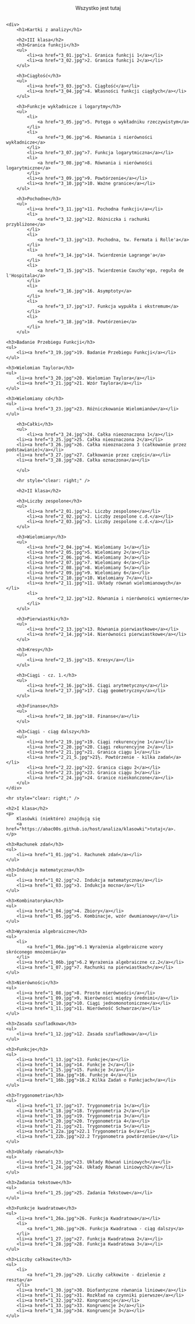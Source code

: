 <html>

<head>
    <meta http-equiv="Content-Type" content="text/html; charset=utf-8" />
    <title>Kartki z analizy</title>
</head>

<body>
    <header style="margin-bottom: 30px;">
        <center>Wszystko jest tutaj</center>
    </header>
	
	
	
    <div>
        <h1>Kartki z analizy</h1>

        <h2>III klasa</h2>
        <h3>Granica funkcji</h3>
        <ul>
            <li><a href="3_01.jpg">1. Granica funkcji 1</a></li>
            <li><a href="3_02.jpg">2. Granica funkcji 2</a></li>
        </ul>

        <h3>Ciągłość</h3>
        <ul>
            <li><a href="3_03.jpg">3. Ciągłość</a></li>
            <li><a href="3_04.jpg">4. Własności funkcji ciągłych</a></li>
        </ul>

        <h3>Funkcje wykładnicze i logarytmy</h3>
        <ul>
            <li>
                <a href="3_05.jpg">5. Potęga o wykładniku rzeczywistym</a>
            </li>
            <li>
                <a href="3_06.jpg">6. Równania i nierówności wykładnicze</a>
            </li>
            <li><a href="3_07.jpg">7. Funkcja logarytmiczna</a></li>
            <li>
                <a href="3_08.jpg">8. Równania i nierówności logarytmiczne</a>
            </li>
            <li><a href="3_09.jpg">9. Powtórzenie</a></li>
            <li><a href="3_10.jpg">10. Ważne granice</a></li>
        </ul>

        <h3>Pochodne</h3>
        <ul>
            <li><a href="3_11.jpg">11. Pochodna funkcji</a></li>
            <li>
                <a href="3_12.jpg">12. Różniczka i rachunki przybliżone</a>
            </li>
			<li>
                <a href="3_13.jpg">13. Pochodna, tw. Fermata i Rolle'a</a>
            </li>
			<li>
                <a href="3_14.jpg">14. Twierdzenie Lagrange'a</a>
            </li>
			<li>
                <a href="3_15.jpg">15. Twierdzenie Cauchy'ego, reguła de l'Hospitala</a>
            </li>
			<li>
                <a href="3_16.jpg">16. Asymptoty</a>
            </li>
			<li>
                <a href="3_17.jpg">17. Funkcja wypukła i ekstremum</a>
            </li>
			<li>
                <a href="3_18.jpg">18. Powtórzenie</a>
            </li>
        </ul>
		
	<h3>Badanie Przebiegu Funkcji</h3>
	<ul>
		<li><a href="3_19.jpg">19. Badanie Przebiegu Funkcji</a></li>
	</ul>
		
	<h3>Wielomian Taylora</h3>
	<ul>
		<li><a href="3_20.jpg">20. Wielomian Taylora</a></li>
		<li><a href="3_21.jpg">21. Wzór Taylora</a></li>
	</ul>
	
	<h3>Wielomiany cd</h3>
	<ul>
		<li><a href="3_23.jpg">23. Różniczkowanie Wielomianów</a></li>
	</ul>

        <h3>Całki</h3>
        <ul>
            <li><a href="3_24.jpg">24. Całka nieoznaczona 1</a></li>
	    <li><a href="3_25.jpg">25. Całka nieoznaczona 2</a></li>
	    <li><a href="3_26.jpg">26. Całka nieoznaczona 3 (całkowanie przez podstawianie)</a></li>
	    <li><a href="3_27.jpg">27. Całkowanie przez części</a></li>
	    <li><a href="3_28.jpg">28. Całka oznaczona</a></li>
	    
        </ul>

        <hr style="clear: right;" />

        <h2>II klasa</h2>

        <h3>Liczby zespolone</h3>
        <ul>
            <li><a href="2_01.jpg">1. Liczby zespolone</a></li>
            <li><a href="2_02.jpg">2. Liczby zespolone c.d.</a></li>
            <li><a href="2_03.jpg">3. Liczby zespolone c.d.</a></li>
        </ul>

        <h3>Wielomiany</h3>
        <ul>
            <li><a href="2_04.jpg">4. Wielomiany 1</a></li>
            <li><a href="2_05.jpg">5. Wielomiany 2</a></li>
            <li><a href="2_06.jpg">6. Wielomiany 3</a></li>
            <li><a href="2_07.jpg">7. Wielomiany 4</a></li>
            <li><a href="2_08.jpg">8. Wielomiany 5</a></li>
            <li><a href="2_09.jpg">9. Wielomiany 6</a></li>
            <li><a href="2_10.jpg">10. Wielomiany 7</a></li>
            <li><a href="2_11.jpg">11. Układy równań wielomianowych</a></li>
            <li>
                <a href="2_12.jpg">12. Równania i nierówności wymierne</a>
            </li>
        </ul>

        <h3>Pierwiastki</h3>
        <ul>
            <li><a href="2_13.jpg">13. Równania pierwiastkowe</a></li>
            <li><a href="2_14.jpg">14. Nierówności pierwiastkowe</a></li>
        </ul>

        <h3>Kresy</h3>
        <ul>
            <li><a href="2_15.jpg">15. Kresy</a></li>
        </ul>

        <h3>Ciągi - cz. 1.</h3>
        <ul>
            <li><a href="2_16.jpg">16. Ciągi arytmetyczny</a></li>
            <li><a href="2_17.jpg">17. Ciąg geometryczny</a></li>
        </ul>

        <h3>Finanse</h3>
        <ul>
            <li><a href="2_18.jpg">18. Finanse</a></li>
        </ul>

        <h3>Ciągi - ciąg dalszy</h3>
        <ul>
            <li><a href="2_19.jpg">19. Ciągi rekurencyjne 1</a></li>
            <li><a href="2_20.jpg">20. Ciągi rekurencyjne 2</a></li>
            <li><a href="2_21.jpg">21. Granica ciągu 1</a></li>
            <li><a href="2_21_5.jpg">21½. Powtórzenie - kilka zadań</a></li>
            <li><a href="2_22.jpg">22. Granica ciągu 2</a></li>
            <li><a href="2_23.jpg">23. Granica ciągu 3</a></li>
            <li><a href="2_24.jpg">24. Granice nieskończone</a></li>
        </ul>
    </div>

    <hr style="clear: right;" />

    <h2>I klasa</h2>
    <p>
        Klasówki (niektóre) znajdują się
        <a href="https://abac00s.github.io/host/analiza/klasowki">tutaj</a>.
    </p>

    <h3>Rachunek zdań</h3>
    <ul>
        <li><a href="1_01.jpg">1. Rachunek zdań</a></li>
    </ul>

    <h3>Indukcja matematyczna</h3>
    <ul>
        <li><a href="1_02.jpg">2. Indukcja matematyczna</a></li>
        <li><a href="1_03.jpg">3. Indukcja mocna</a></li>
    </ul>

    <h3>Kombinatoryka</h3>
    <ul>
        <li><a href="1_04.jpg">4. Zbiory</a></li>
        <li><a href="1_05.jpg">5. Kombinacje, wzór dwumianowy</a></li>
    </ul>

    <h3>Wyrażenia algebraiczne</h3>
    <ul>
        <li>
            <a href="1_06a.jpg">6.1 Wyrażenia algebraiczne wzory skróconego mnożenia</a>
        </li>
        <li><a href="1_06b.jpg">6.2 Wyrażenia algebraiczne cz.2</a></li>
        <li><a href="1_07.jpg">7. Rachunki na pierwiastkach</a></li>
    </ul>

    <h3>Nierówności</h3>
    <ul>
        <li><a href="1_08.jpg">8. Proste nierówności</a></li>
        <li><a href="1_09.jpg">9. Nierówności między średnimi</a></li>
        <li><a href="1_10.jpg">10. Ciągi jednomonotoniczne</a></li>
        <li><a href="1_11.jpg">11. Nierówność Schwarza</a></li>
    </ul>

    <h3>Zasada szufladkowa</h3>
    <ul>
        <li><a href="1_12.jpg">12. Zasada szufladkowa</a></li>
    </ul>

    <h3>Funkcje</h3>
    <ul>
        <li><a href="1_13.jpg">13. Funkcje</a></li>
        <li><a href="1_14.jpg">14. Funkcje 2</a></li>
        <li><a href="1_15.jpg">15. Funkcje 3</a></li>
        <li><a href="1_16a.jpg">16. Funkcje 4</a></li>
        <li><a href="1_16b.jpg">16.2 Kilka Zadań o Funkcjach</a></li>
    </ul>

    <h3>Trygonometria</h3>
    <ul>
        <li><a href="1_17.jpg">17. Trygonometria 1</a></li>
        <li><a href="1_18.jpg">18. Trygonometria 2</a></li>
        <li><a href="1_19.jpg">19. Trygonometria 3</a></li>
        <li><a href="1_20.jpg">20. Trygonometria 4</a></li>
        <li><a href="1_21.jpg">21. Trygonometria 5</a></li>
        <li><a href="1_22a.jpg">22.1 Trygonometria 6</a></li>
        <li><a href="1_22b.jpg">22.2 Trygonometra powtórzenie</a></li>
    </ul>

    <h3>Układy równań</h3>
    <ul>
        <li><a href="1_23.jpg">23. Układy Równań Liniowych</a></li>
        <li><a href="1_24.jpg">24. Układy Równań Liniowych2</a></li>
    </ul>

    <h3>Zadania tekstowe</h3>
    <ul>
        <li><a href="1_25.jpg">25. Zadania Tekstowe</a></li>
    </ul>

    <h3>Funkcje kwadratowe</h3>
    <ul>
        <li><a href="1_26a.jpg">26. Funkcja Kwadratowa</a></li>
        <li>
            <a href="1_26b.jpg">26. Funkcja Kwadratowa - ciąg dalszy</a>
        </li>
        <li><a href="1_27.jpg">27. Funkcja Kwadratowa 2</a></li>
        <li><a href="1_28.jpg">28. Funkcja Kwadratowa 3</a></li>
    </ul>

    <h3>Liczby całkowite</h3>
    <ul>
        <li>
            <a href="1_29.jpg">29. Liczby całkowite - dzielenie z resztą</a>
        </li>
        <li><a href="1_30.jpg">30. Diofantyczne równania liniowe</a></li>
        <li><a href="1_31.jpg">31. Rozkład na czynniki pierwsze</a></li>
        <li><a href="1_32.jpg">32. Kongruencje</a></li>
        <li><a href="1_33.jpg">33. Kongruencje 2</a></li>
        <li><a href="1_34.jpg">34. Kongruencje 3</a></li>
    </ul>
</body>

</html>
